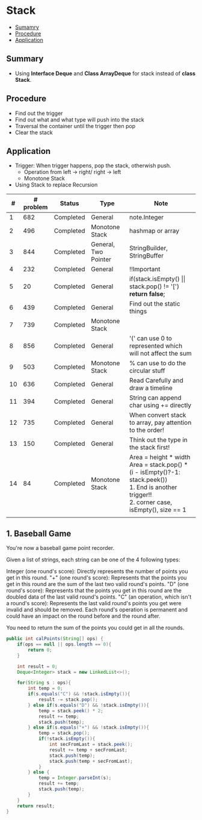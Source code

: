 # Stack
- [Sumamry](#summary)
- [Procedure](#procedure)
- [Application](#application)

## <h2 id = "summary">Summary</h2>
- Using **Interface Deque** and **Class ArrayDeque** for stack instead of **class Stack**.

## <h2 id = "procedure">Procedure</h2>
- Find out the trigger
- Find out what and what type will push into the stack
- Traversal the container until the trigger then pop
- Clear the stack

## <h2 id = "application">Application</h2>
- Trigger: When trigger happens, pop the stack, otherwish push.
  - Operation from left -> right/ right -> left
  - Monotone Stack
- Using Stack to replace Recursion

| #   | # problem | Status    | Type                 | Note                                                            |
| --- | --------- | --------- | -------------------- | --------------------------------------------------------------- |
| 1   | 682       | Completed | General              | note.Integer                                                    |
| 2   | 496       | Completed | Monotone Stack       | hashmap or array                                                |
| 3   | 844       | Completed | General, Two Pointer | StringBuilder, StringBuffer                                     |
| 4   | 232       | Completed | General              | !!Important                                                     |
| 5   | 20        | Completed | General              | if(stack.isEmpty()  \|\| stack.pop() != '[') **return false**;  |
| 6   | 439       | Completed | General              | Find out the static things                                      |
| 7   | 739       | Completed | Monotone Stack       |                                                                 |
| 8   | 856       | Completed | General              | '(' can use 0 to represented which will not affect the sum      |
| 9   | 503       | Completed | Monotone Stack       | % can use to do the circular stuff                              |
| 10  | 636       | Completed | General              | Read Carefully and draw a timeline                              |
| 11  | 394       | Completed | General              | String can append char using += directly                        |
| 12  | 735       | Completed | General              | When convert stack to array, pay attention to the order!        |
| 13  | 150       | Completed | General              | Think out the type in the stack first!                          |
| 14  | 84        | Completed | Monotone Stack       | Area = height * width <br> Area = stack.pop() * (i - isEmpty()?-1: stack.peek())<br>1. End is another trigger!! <br>2. corner case, isEmpty(), size == 1 |
|     |           |           |                      |                                                                 |







## 1. Baseball Game
You're now a baseball game point recorder.

Given a list of strings, each string can be one of the 4 following types:

Integer (one round's score): Directly represents the number of points you get in this round.
"+" (one round's score): Represents that the points you get in this round are the sum of the last two valid round's points.
"D" (one round's score): Represents that the points you get in this round are the doubled data of the last valid round's points.
"C" (an operation, which isn't a round's score): Represents the last valid round's points you get were invalid and should be removed.
Each round's operation is permanent and could have an impact on the round before and the round after.

You need to return the sum of the points you could get in all the rounds.

``` Java
public int calPoints(String[] ops) {
    if(ops == null || ops.length == 0){
        return 0;
    }

    int result = 0;
    Deque<Integer> stack = new LinkedList<>();

    for(String s : ops){
        int temp = 0;
        if(s.equals("C") && !stack.isEmpty()){
            result -= stack.pop();
        } else if(s.equals("D") && !stack.isEmpty()){
            temp = stack.peek() * 2;
            result += temp;
            stack.push(temp);
        } else if(s.equals("+") && !stack.isEmpty()){
            temp = stack.pop();
            if(!stack.isEmpty()){
                int secFromLast = stack.peek();
                result += temp + secFromLast;
                stack.push(temp);
                stack.push(temp + secFromLast);
            }
        } else {
            temp = Integer.parseInt(s);
            result += temp;
            stack.push(temp);
        }
    }
    return result;
}
```
